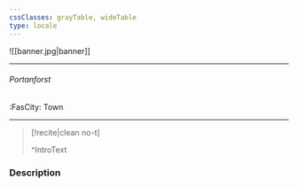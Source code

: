 ```yaml
---
cssClasses: grayTable, wideTable
type: locale
---
```


![[banner.jpg|banner]]

---
###### Portanforst
<span class="sub2">:FasCity: Town</span>

---

> [!recite|clean no-t]
>	
>^IntroText
	
### Description
